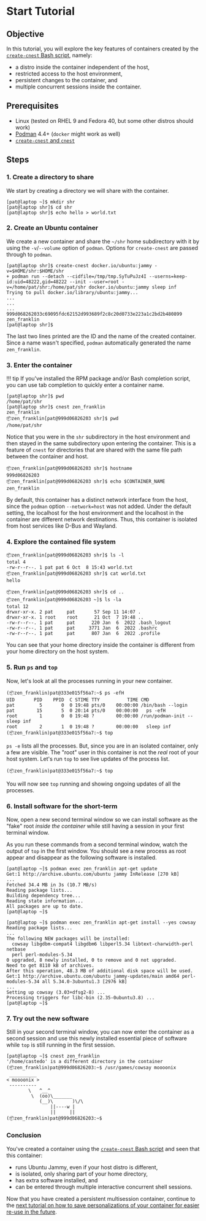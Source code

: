 <!-- copybreak off -->

Start Tutorial
==============

Objective
---------

In this tutorial, you will explore the key features of containers created by the
[`create-cnest` Bash
script](https://github.com/pat/cnest/tree/main/bin/create-cnest), namely:

* a distro inside the container independent of the host,
* restricted access to the host environment,
* persistent changes to the container, and
* multiple concurrent sessions inside the container.


Prerequisites
-------------

* Linux (tested on RHEL 9 and Fedora 40, but some other distros should work)
* [Podman](../podman.md) 4.4+ (`docker` might work as well)
* [`create-cnest` and `cnest`](../install.md)


Steps
-----

### 1. Create a directory to share

We start by creating a directory we will share with the container.

```
[pat@laptop ~]$ mkdir shr
[pat@laptop shr]$ cd shr
[pat@laptop shr]$ echo hello > world.txt
```

### 2. Create an Ubuntu container

We create a new container and share the `~/shr` home subdirectory with it by
using the `-v`/`--volume` option of `podman`. Options for `create-cnest` are passed through to
`podman`.

```
[pat@laptop shr]$ create-cnest docker.io/ubuntu:jammy -v=$HOME/shr:$HOME/shr
+ podman run --detach --cidfile=/tmp/tmp.SyTuPuJz4I --userns=keep-id:uid=48222,gid=48222 --init --user=root -v=/home/pat/shr:/home/pat/shr docker.io/ubuntu:jammy sleep inf
Trying to pull docker.io/library/ubuntu:jammy...
...
...
...
999d068262033c69095fdc62152d993689f2c8c20d0733e223a1c2bd2b480899
zen_franklin
[pat@laptop shr]$ 
```

The last two lines printed are the ID and the name of the created container.
Since a name wasn't specified, `podman` automatically generated the name
`zen_franklin`.


### 3. Enter the container

!!! tip
    If you've installed the RPM package and/or Bash completion script, you can use
    tab completion to quickly enter a container name.

```
[pat@laptop shr]$ pwd
/home/pat/shr
[pat@laptop shr]$ cnest zen_franklin
zen_franklin
📦zen_franklin[pat@999d06826203 shr]$ pwd
/home/pat/shr
```

Notice that you were in the `shr` subdirectory in the host environment and then stayed
in the same subdirectory upon entering the container. This is a feature of `cnest`
for directories that are shared with the same file path between the container and host.

```
📦zen_franklin[pat@999d06826203 shr]$ hostname
999d06826203
📦zen_franklin[pat@999d06826203 shr]$ echo $CONTAINER_NAME
zen_franklin
```

By default, this container has a distinct network interface from the host,
since the `podman` option `--network=host` was not added.
Under the default setting, the localhost for the host environment and the localhost in the container are
different network destinations.
Thus, this container is isolated from host services like D-Bus and Wayland.


### 4. Explore the contained file system

```
📦zen_franklin[pat@999d06826203 shr]$ ls -l
total 4
-rw-r--r--. 1 pat pat 6 Oct  8 15:43 world.txt
📦zen_franklin[pat@999d06826203 shr]$ cat world.txt
hello
```

```
📦zen_franklin[pat@999d06826203 shr]$ cd ..
📦zen_franklin[pat@999d06826203 ~]$ ls -la
total 12
drwxr-xr-x. 2 pat     pat       57 Sep 11 14:07 .
drwxr-xr-x. 1 root    root      21 Oct  7 19:48 ..
-rw-r--r--. 1 pat     pat      220 Jan  6  2022 .bash_logout
-rw-r--r--. 1 pat     pat     3771 Jan  6  2022 .bashrc
-rw-r--r--. 1 pat     pat      807 Jan  6  2022 .profile
```

You can see that your home directory inside the container is different
from your home directory on the host system.


### 5. Run `ps` and `top`

Now, let's look at all the processes running in your new container.

```
(📦zen_franklin)pat@333e015f56a7:~$ ps -efH
UID       PID    PPID  C STIME TTY          TIME CMD
pat         5       0  0 19:48 pts/0    00:00:00 /bin/bash --login
pat        15       5  0 20:14 pts/0    00:00:00   ps -efH
root        1       0  0 19:48 ?        00:00:00 /run/podman-init -- sleep inf
root        2       1  0 19:48 ?        00:00:00   sleep inf
(📦zen_franklin)pat@333e015f56a7:~$ top
```

`ps -e` lists all the processes. But, since you are in an isolated container, only a
few are visible.
The "root" user in this container is not the *real* root of your host system.
Let's run `top` to see live updates of the process list.

```
(📦zen_franklin)pat@333e015f56a7:~$ top
```

You will now see `top` running and showing ongoing updates of all the processes.


<!-- copybreak on -->

### 6. Install software for the short-term

Now, open a new second terminal window so we can install software as the "fake" root
*inside the container* while still having a session in your first terminal window.

As you run these commands from a second terminal window, watch the output of `top` in
the first window. You should see a new process as root appear and disappear as the
following software is installed.

```
[pat@laptop ~]$ podman exec zen_franklin apt-get update
Get:1 http://archive.ubuntu.com/ubuntu jammy InRelease [270 kB]
...
Fetched 34.4 MB in 3s (10.7 MB/s)
Reading package lists...
Building dependency tree...
Reading state information...
All packages are up to date.
[pat@laptop ~]$ 
```

```
[pat@laptop ~]$ podman exec zen_franklin apt-get install --yes cowsay
Reading package lists...
...
The following NEW packages will be installed:
  cowsay libgdbm-compat4 libgdbm6 libperl5.34 libtext-charwidth-perl netbase
  perl perl-modules-5.34
0 upgraded, 8 newly installed, 0 to remove and 0 not upgraded.
Need to get 8110 kB of archives.
After this operation, 48.3 MB of additional disk space will be used.
Get:1 http://archive.ubuntu.com/ubuntu jammy-updates/main amd64 perl-modules-5.34 all 5.34.0-3ubuntu1.3 [2976 kB]
...
Setting up cowsay (3.03+dfsg2-8) ...
Processing triggers for libc-bin (2.35-0ubuntu3.8) ...
[pat@laptop ~]$ 
```


### 7. Try out the new software

Still in your second terminal window, you can now enter the container as a second
session and use this newly installed essential piece of software while `top` is still
running in the first session.

```
[pat@laptop ~]$ cnest zen_franklin
'/home/castedo' is a different directory in the container
(📦zen_franklin)pat@999d06826203:~$ /usr/games/cowsay moooonix
 __________
< moooonix >
 ----------
        \   ^__^
         \  (oo)\_______
            (__)\       )\/\
                ||----w |
                ||     ||
(📦zen_franklin)pat@999d06826203:~$ 
```

<!-- copybreak off -->

### Conclusion

You've created a container using the [`create-cnest` Bash
script](https://github.com/pat/cnest/tree/main/bin/create-cnest) and seen that this
container:

* runs Ubuntu Jammy, even if your host distro is different,
* is isolated, only sharing part of your home directory,
* has extra software installed, and 
* can be entered through multiple interactive concurrent shell sessions.

Now that you have created a persistent multisession container, continue to the [next
tutorial on how to save personalizations of your container for easier re-use in the
future](saving.md).
